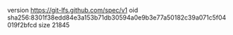version https://git-lfs.github.com/spec/v1
oid sha256:8301f38edd84e3a153b71db30594a0e9b3e77a50182c39a071c5f04019f2bfcd
size 21845
